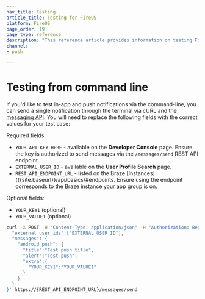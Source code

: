 ```yaml
---
nav_title: Testing
article_title: Testing for FireOS
platform: FireOS
page_order: 19
page_type: reference
description: "This reference article provides information on testing FireOS in-app messages and push notifications via the command line."
channel: 
- push

---
```


# Testing from command line

If you'd like to test in-app and push notifications via the command-line, you can send a single notification through the terminal via cURL and the [messaging API]({{site.baseurl}}/api/endpoints/messaging/send_messages/post_send_messages/). You will need to replace the following fields with the correct values for your test case:

Required fields:
- `YOUR-API-KEY-HERE` - available on the **Developer Console** page. Ensure the key is authorized to send messages via the `/messages/send` REST API endpoint. 
- `EXTERNAL_USER_ID` - available on the **User Profile Search** page.
- `REST_API_ENDPOINT_URL` - listed on the Braze [Instances]({{site.baseurl}}/api/basics/#endpoints. Ensure using the endpoint corresponds to the Braze instance your app group is on.

Optional fields:
- `YOUR_KEY1` (optional)
- `YOUR_VALUE1` (optional)

```bash
curl -X POST -H "Content-Type: application/json" -H "Authorization: Bearer YOUR-API-KEY-HERE" -d '{
  "external_user_ids":["EXTERNAL_USER_ID"],
  "messages": {
    "android_push": {
      "title":"Test push title",
      "alert":"Test push",
      "extra":{
        "YOUR_KEY1":"YOUR_VALUE1"
      }
    }
  }
}' https://{REST_API_ENDPOINT_URL}/messages/send 
```

[13]: {{site.baseurl}}/api/endpoints/messaging/
[66]: {{site.baseurl}}/api/endpoints/messaging/send_messages/post_send_messages/